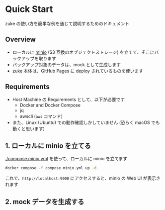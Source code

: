 # Quick Start

zuke の使い方を簡単な例を通じて説明するためのドキュメント

## Overview

- ローカルに [minio](https://min.io) (S3 互換のオブジェクトストレージ) を立てて、そこにバックアップを取ります
- バックアップ対象のデータは、mock として生成します
- zuke 本体は、GitHub Pages に deploy されているものを使います

## Requirements

- Host Machine の Requirements として、以下が必要です
  - Docker and Docker Compose
  - jq
  - awscli (`aws` コマンド)
- また、Linux (Ubuntu) での動作確認しかしていません (恐らく macOS でも動くと思います)

## 1. ローカルに minio を立てる

[./compose.minio.yml](./compose.minio.yml) を使って、ローカルに minio を立てます

```bash
docker compose -f compose.minio.yml up -d
```

これで、`http://localhost:9000` にアクセスすると、minio の Web UI が表示されます

## 2. mock データを生成する
